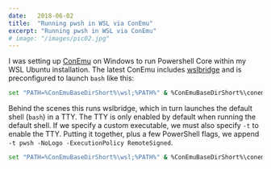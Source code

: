 ```yaml
---
date:   2018-06-02
title:  "Running pwsh in WSL via ConEmu"
excerpt: "Running pwsh in WSL via ConEmu"
# image: "/images/pic02.jpg"
---
```


I was setting up [ConEmu](https://conemu.github.io/) on Windows to run Powershell Core within my WSL Ubuntu installation.  The latest ConEmu includes [wslbridge](https://github.com/rprichard/wslbridge) and is preconfigured to launch `bash` like this:

```bash
set "PATH=%ConEmuBaseDirShort%\wsl;%PATH%" & %ConEmuBaseDirShort%\conemu-cyg-64.exe --wsl -cur_console:pm:/mnt
```

Behind the scenes this runs wslbridge, which in turn launches the default shell (`bash`) in a TTY.
The TTY is only enabled by default when running the default shell.  If we specify a custom executable, we must also specify `-t` to enable the TTY.
Putting it together, plus a few PowerShell flags, we append `-t pwsh -NoLogo -ExecutionPolicy RemoteSigned`.

```bash
set "PATH=%ConEmuBaseDirShort%\wsl;%PATH%" & %ConEmuBaseDirShort%\conemu-cyg-64.exe --wsl -cur_console:pm:/mnt -t pwsh -NoLogo -ExecutionPolicy RemoteSigned
```